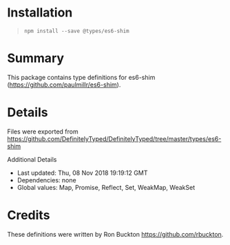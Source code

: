 # Installation
> `npm install --save @types/es6-shim`

# Summary
This package contains type definitions for es6-shim (https://github.com/paulmillr/es6-shim).

# Details
Files were exported from https://github.com/DefinitelyTyped/DefinitelyTyped/tree/master/types/es6-shim

Additional Details
 * Last updated: Thu, 08 Nov 2018 19:19:12 GMT
 * Dependencies: none
 * Global values: Map, Promise, Reflect, Set, WeakMap, WeakSet

# Credits
These definitions were written by Ron Buckton <https://github.com/rbuckton>.
